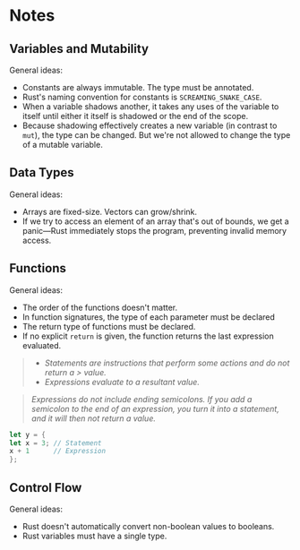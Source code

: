 # Notes

## Variables and Mutability

General ideas:

- Constants are always immutable. The type must be annotated.
- Rust's naming convention for constants is `SCREAMING_SNAKE_CASE`.
- When a variable shadows another, it takes any uses of the variable to itself
  until either it itself is shadowed or the end of the scope.
- Because shadowing effectively creates a new variable (in contrast to `mut`),
  the type can be changed. But we're not allowed to change the type of a
  mutable variable.

## Data Types

General ideas:

- Arrays are fixed-size. Vectors can grow/shrink.
- If we try to access an element of an array that's out of bounds, we get a
  panic—Rust immediately stops the program, preventing invalid memory access.

## Functions

General ideas:

- The order of the functions doesn't matter.
- In function signatures, the type of each parameter must be declared
- The return type of functions must be declared.
- If no explicit `return` is given, the function returns the last expression
  evaluated.

> - _Statements are instructions that perform some actions and do not return a
    > value._
> - _Expressions evaluate to a resultant value._

> _Expressions do not include ending semicolons. If you add a semicolon to the
> end of an expression, you turn it into a statement, and it will then not
> return a value._

```rust
let y = {
let x = 3; // Statement
x + 1      // Expression
};
```

## Control Flow

General ideas:

- Rust doesn't automatically convert non-boolean values to booleans.
- Rust variables must have a single type.
